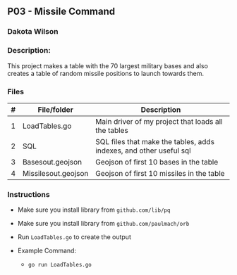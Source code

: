 ## P03 - Missile Command
### Dakota Wilson
### Description:

This project makes a table with the 70 largest military bases and also creates a table of random missile positions to launch towards them.

### Files

|   #   | File/folder              | Description                                                         |
| :---: | ------------------------ | ------------------------------------------------------------------- |
|   1   | LoadTables.go            | Main driver of my project that loads all the tables                 |
|   2   | SQL                      | SQL files that make the tables, adds indexes, and other useful sql  |
|   3   | Basesout.geojson         | Geojson of first 10 bases in the table                              |
|   4   | Missilesout.geojson      | Geojson of first 10 missiles in the table                           |


### Instructions

- Make sure you install library from `github.com/lib/pq`
- Make sure you install library from `github.com/paulmach/orb`
- Run `LoadTables.go` to create the output

- Example Command:
    - `go run LoadTables.go`